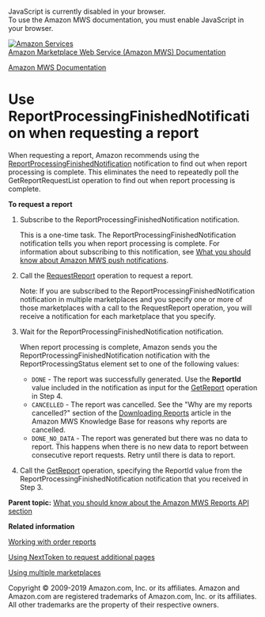 <div id="MWSDX_noscript">

JavaScript is currently disabled in your browser.  
To use the Amazon MWS documentation, you must enable JavaScript in your
browser.

</div>

<div id="MWSDX_divtop">

[![Amazon
Services](https://images-na.ssl-images-amazon.com/images/G/08/mwsportal/fr_FR/amazonservices.gif
"Amazon Services")](http://services.amazon.fr)  
<span id="MWSDX_titlebar">[Amazon Marketplace Web Service (Amazon MWS)
Documentation](https://developer.amazonservices.fr/gp/mws/docs.html)</span>

</div>

<div id="MWSDX_divbottom">

<div id="MWSDX_divleft">

<div id="MWSDX_toc">

</div>

</div>

<div id="MWSDX_divright">

<div id="MWSDX_content">

<span id="MWSDX_breadcrumbs">[Amazon MWS
Documentation](https://developer.amazonservices.fr/gp/mws/docs.html)</span>

<div id="Reports_UseReportProcessingFinished" class="nested0">

# Use ReportProcessingFinishedNotification when requesting a report

<div class="body">

When requesting a report, Amazon recommends using the
[ReportProcessingFinishedNotification](../notifications/Notifications_ReportProcessingFinishedNotification.md)
notification to find out when report processing is complete. This
eliminates the need to repeatedly poll the
<span class="keyword apiname">GetReportRequestList</span> operation to
find out when report processing is complete.

**To request a report**

1.  Subscribe to the
    <span class="keyword parmname">ReportProcessingFinishedNotification</span>
    notification.
    
    This is a one-time task. The
    <span class="keyword parmname">ReportProcessingFinishedNotification</span>
    notification tells you when report processing is complete. For
    information about subscribing to this notification, see [What you
    should know about Amazon MWS push
    notifications](../notifications/Notifications_Overview.md).

2.  Call the [RequestReport](../reports/Reports_RequestReport.md)
    operation to request a report.
    
    <div class="note note">
    
    <span class="notetitle">Note:</span> If you are subscribed to the
    <span class="keyword parmname">ReportProcessingFinishedNotification</span>
    notification in multiple marketplaces and you specify one or more of
    those marketplaces with a call to the
    <span class="keyword apiname">RequestReport</span> operation, you
    will receive a notification for each marketplace that you specify.
    
    </div>

3.  Wait for the
    <span class="keyword parmname">ReportProcessingFinishedNotification</span>
    notification.
    
    When report processing is complete, Amazon sends you the
    <span class="keyword parmname">ReportProcessingFinishedNotification</span>
    notification with the
    <span class="keyword parmname">ReportProcessingStatus</span> element
    set to one of the following values:
    
      - `DONE` - The report was successfully generated. Use the
        **ReportId** value included in the notification as input for the
        [GetReport](../reports/Reports_GetReport.md) operation in Step
        4.
      - `CANCELLED` - The report was cancelled. See the "Why are my
        reports cancelled?" section of the [Downloading
        Reports](https://sellercentral.amazon.com/forums/t/downloading-reports/185371)
        article in the <span class="ph">Amazon MWS</span> Knowledge Base
        for reasons why reports are cancelled.
      - `DONE_NO_DATA` - The report was generated but there was no data
        to report. This happens when there is no new data to report
        between consecutive report requests. Retry until there is data
        to report.

4.  Call the [GetReport](../reports/Reports_GetReport.md) operation,
    specifying the <span class="keyword parmname">ReportId</span> value
    from the
    <span class="keyword parmname">ReportProcessingFinishedNotification</span>
    notification that you received in Step 3.

</div>

<div class="related-links">

<div class="familylinks">

<div class="parentlink">

**Parent topic:** [What you should know about the Amazon MWS Reports API
section](../reports/Reports_Overview.md)

</div>

</div>

<div class="relinfo">

**Related information**  

<div>

[Working with order
reports](../reports/Reports_WorkingWithOrderReports.md "Describes how to schedule and manage order reports.")

</div>

<div>

[Using NextToken to request additional
pages](../reports/Reports_UsingNextToken.md "Describes how to use the NextToken to receive more response elements than the maximum number of response elements allowed by an operation.")

</div>

<div>

[Using multiple
marketplaces](../reports/Reports_UsingMultipleMarketplaces.md "Describes the best practices to follow when you are registered to sell in multiple marketplaces.")

</div>

</div>

</div>

</div>

<div id="MWSDX_footer">

Copyright © 2009-2019 Amazon.com, Inc. or its affiliates. Amazon and
Amazon.com are registered trademarks of Amazon.com, Inc. or its
affiliates. All other trademarks are the property of their respective
owners.

</div>

</div>

</div>

<div style="clear: both;">

</div>

</div>

